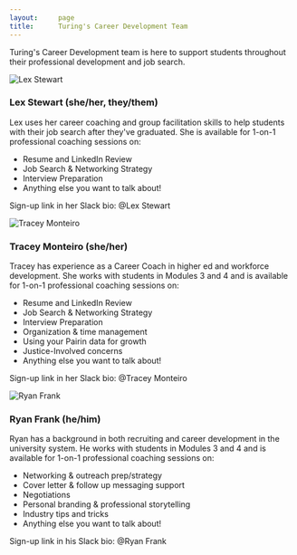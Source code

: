 ```yaml
---
layout:     page
title:      Turing's Career Development Team
---
```


<section class="content">
  <article>
    <p>Turing's Career Development team is here to support students throughout their professional development and job search. </p>
    <div class="coaches">
      <div class="card">
        <img src="https://global-uploads.webflow.com/6189a90bab32c37c5095341f/61a515460d95682bfd6eadae_stewart.jpg" alt="Lex Stewart" class="photo">
        <div class="card-content">
          <h3>Lex Stewart (she/her, they/them)</h3>
          <p>Lex uses her career coaching and group facilitation skills to help students with their job search after they've graduated. She is available for 1-on-1 professional coaching sessions on:</p>
          <ul>
            <li>Resume and LinkedIn Review</li>
            <li>Job Search &amp Networking Strategy</li>
            <li>Interview Preparation</li>
            <li>Anything else you want to talk about!</li>
          </ul>
          <p>Sign-up link in her Slack bio: @Lex Stewart</p>
        </div>
      </div>
      <div class="card">
        <img src="https://global-uploads.webflow.com/6189a90bab32c37c5095341f/61a516727c8cb4f15fd0c333_monteiro.jpg" alt="Tracey Monteiro" class="photo">
        <div class="card-content">
          <h3>Tracey Monteiro (she/her)</h3>
          <p>Tracey has experience as a Career Coach in higher ed and workforce development. She works with students in Modules 3 and 4 and is available for 1-on-1 professional coaching sessions on:</p>
          <ul>
            <li>Resume and LinkedIn Review</li>
            <li>Job Search &amp Networking Strategy</li>
            <li>Interview Preparation</li>
            <li>Organization &amp time management</li>
            <li>Using your Pairin data for growth</li>
            <li>Justice-Involved concerns</li>
            <li>Anything else you want to talk about!</li>
          </ul>
          <p>Sign-up link in her Slack bio: @Tracey Monteiro</p>
        </div>
      </div>
      <div class="card">
        <img src="https://global-uploads.webflow.com/6189a90bab32c37c5095341f/61a5160662d6f102d4a92cf4_frank.jpg" alt="Ryan Frank" class="photo">
        <div class="card-content">
          <h3>Ryan Frank (he/him)</h3>
          <p>Ryan has a background in both recruiting and career development in the university system. He works with students in Modules 3 and 4 and is available for 1-on-1 professional coaching sessions on:</p>
          <ul>
            <li>Networking &amp outreach prep/strategy</li>
            <li>Cover letter &amp follow up messaging support</li>
            <li>Negotiations</li>
            <li>Personal branding &amp professional storytelling </li>
            <li>Industry tips and tricks  </li>
            <li>Anything else you want to talk about!</li>
          </ul>
          <p>Sign-up link in his Slack bio: @Ryan Frank </p>
        </div>
      </div>
    </div>
  </article>
</section>
